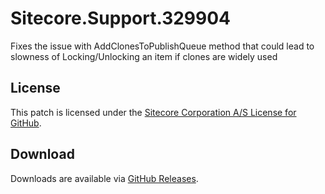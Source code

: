 # Sitecore.Support.329904
Fixes the issue with AddClonesToPublishQueue method that could lead to slowness of Locking/Unlocking an item if clones are widely used

## License  
This patch is licensed under the [Sitecore Corporation A/S License for GitHub](https://github.com/sitecoresupport/Sitecore.Support.329904/blob/master/LICENSE).  

## Download  
Downloads are available via [GitHub Releases](https://github.com/sitecoresupport/Sitecore.Support.329904/releases).  
